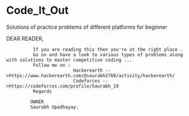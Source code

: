 # Code_It_Out
Solutions of practice problems of different platforms for beginner 

DEAR READER,  

              If you are reading this then you're at the right place .
              Go on and have a look to various types of problems along with solutions to master competitive coding ...
              Follow me on :
                             Hackerearth -->https://www.hackerearth.com/@saurabh2760/activity/hackerearth/
                             Codeforces -->https://codeforces.com/profile/Saurabh_19
              Regards
              
             OWNER
             Saurabh Upadhayay. 
